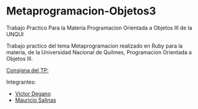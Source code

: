 # Metaprogramacion-Objetos3
Trabajo Practico Para la Materia Programacion Orientada a Objetos III de la UNQUI

Trabajo practico del tema Metaprogramacion realizado en Ruby para la materia, de la Universidad Nacional de Quilmes, Programacion Orientada a Objetos III.

[Consigna del TP:](https://github.com/VictorDegano/Metaprogramacion-Objetos3/blob/master/TP%20-%20Metaprogramaci%C3%B3n%20-%202017-S2.pdf)

Integrantes:
- [Victor Degano](https://github.com/VictorDegano)
- [Mauricio Salinas](https://github.com/ms2262)
